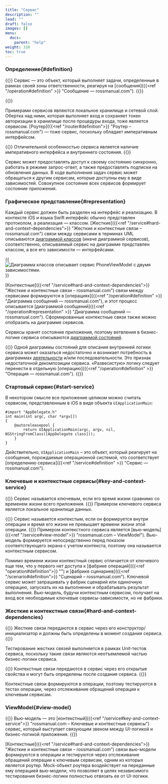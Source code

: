 ```yaml
---
title: "Сервис"
description: ""
lead: ""
draft: false
images: []
menu:
  docs:
    parent: "help"
weight: 310
toc: true
---
```


### Определение{#definition}

{{<alert context="info" icon="👉">}}
Сервис — это объект, который выполняет задачи, определенные в рамках своей зоны ответственности, реагируя на [сообщения]({{<ref "/operation#definition" >}} "Сообщение — rossmanual.com").
{{</alert>}}

{{<alert context="info" icon="👉" text="Объект — сущность в цифровом пространстве, способная сохранять свое состояние (информацию) и обеспечивающая набор методов (поведение) для получения, проверки и изменения этого состояния." />}}

Примерами сервисов являются локальное хранилище и сетевой слой. Обертка над ними, которая выполняет вход и сохраняет токен авторизации в хранилище после процедуры входа, тоже является сервисом. [Роутер]({{<ref "/router#definition">}} "Роутер – rossmanual.com") — тоже сервис, поскольку обладает императивным интерфейсом.

{{<alert context="success" icon="💡">}}
Отличительной особенностью сервиса является наличие императивного интерфейса и внутреннего состояния.
{{</alert>}}

Сервис может предоставлять доступ к своему состоянию синхронно, работать в режиме запрос-ответ, а также предоставлять подписки на обновления данных. В ходе выполнения задач сервис может обращаться к другим сервисам, которые доступны ему в виде зависимостей. Совокупное состояние всех сервисов формирует состояние приложения.

### Графическое представление{#representation}

Каждый сервис должен быть разделен на интерфейс и реализацию. В контексте iOS и языка Swift интерфейс обычно представлен протоколом, а реализация — классом. [Жесткие]({{<ref "/service#hard-and-context-dependencies">}} "Жесткие и контекстные связи – rossmanual.com") связи между сервисами в терминах UML описываются [диаграммой классов](https://ru.wikipedia.org/wiki/Диаграмма_классов "Диаграмма классов – Википедия") (иначе диаграммой сервисов), соответственно, описываемый сервис на диаграмме представлен классом, а все его зависимости — интерфейсами.

{{<image src="images/phone_vm.svg" title="Диаграмма классов описывает сервис PhoneViewModel с двумя зависимостями.">}}

[Контекстные]({{<ref "/service#hard-and-context-dependencies">}} "Жесткие и контекстные связи – rossmanual.com") связи между сервисами формируются в [операциях]({{<ref "/operation#definition" >}} "Диаграмма сообщений — rossmanual.com"), и этот процесс описывается [диаграммой сообщений]({{<ref "/operation#representation" >}} "Диаграмма сообщений — rossmanual.com"). Сформированные контекстные связи также можно отобразить на диаграмме сервисов.

Сервисы хранят состояние приложения, поэтому ветвления в бизнес-логике сервиса описываются [диаграммой состояний](https://ru.wikipedia.org/wiki/Диаграмма_состояний_(UML) "Диаграмма состояний – Википедия").

{{<alert context="success" icon="💡">}}
Одной диаграммы состояний для описания внутренней логики сервиса может оказаться недостаточно и возникает потребность в диаграммах [деятельности](https://ru.wikipedia.org/wiki/Диаграмма_деятельности "Диаграмма деятельности — Википедия") и/или последовательности. Это признак недостаточной декомпозиции сервиса. «Развесистую» логику следует перенести в отдельную [операцию]({{<ref "/operation#definition" >}} "Операция — rossmanual.com").
{{</alert>}}

### Стартовый сервис{#start-service}

В некотором смысле все приложение целиком можно считать сервисом, представленным в iOS в виде объекта `UIApplicationMain`:

```
#import "AppDelegate.h"
int main(int argc, char *argv[])
{
    @autoreleasepool {
        return UIApplicationMain(argc, argv, nil, NSStringFromClass([AppDelegate class]));
    }
}
```

Действительно, `UIApplicationMain` – это объект, который реагирует на сообщения, порождаемые операционной системой, что соответствует [определению сервиса]({{<ref "/service#definition" >}} "Сервис — rossmanual.com").

### Ключевые и контекстные сервисы{#key-and-context-service}

{{<alert context="info" icon="👉">}}
Сервис называется ключевым, если его время жизни сравнимо со временем жизни всего приложения.
{{</alert>}}
Примером ключевого сервиса является локальное хранилище данных.

{{<alert context="info" icon="👉">}}
Сервис называется контекстым, если он формируется внутри операции и время его жизни не превышает времени жизни этой операции.
{{</alert>}}
Примером контекстного сервиса является [вью-модель]({{<ref "/service#view-model">}} "rossmanual.com – ViewModel"). Вью-модель формируется непосредственно перед показом соответствующего экрана с учетом контекста, поэтому она называется контекстным сервисом.

Помимо времени жизни контекстный сервис отличается от ключевого еще тем, что у первого нет доступа к [фабрике операций]({{<ref "operation#definition">}} "") и [фабрике сценариев]({{<ref "/scenario#definition">}} "Сценарий – rossmanual.com"). Ключевой сервис может запрашивать у фабрик сценарий или одиночную операцию, запускать их на выполнение и обрабатывать результат выполнения. Вью-модель, будучи контекстным сервисом, получает на вход все необходимые ключевые сервисы-зависимости, но не фабрики.

### Жесткие и контекстные связи{#hard-and-context-dependencies}

{{<alert context="info" icon="👉">}}
Жесткие связи передаются в сервис через его конструктор/инициализатор и должны быть определены в момент создания сервиса.
{{</alert>}}

Тестирование жестких связей выполняется в рамках Unit-тестов сервиса, поскольку такие связи являются неотъемлемой частью бизнес-логики сервиса.

{{<alert context="info" icon="👉">}}
Контекстные связи передаются в сервис через его открытые свойства и могут быть определены после создания сервиса. 
{{</alert>}}

Контекстные связи формируются в операции, поэтому тестируются в тестах операции, через отслеживание обращений операции к ключевым сервисам.

### ViewModel{#view-model}

{{<alert context="info" icon="👉">}}
Вью-модель — это [контекстный]({{<ref "/service#key-and-context-service">}} "rossmanual.com – Ключевые и контекстные сервисы") сервис, который выступает связующим звеном между UI-логикой и бизнес-логикой приложения.
{{</alert>}}

[Контекстные]({{<ref "/service#hard-and-context-dependencies">}} "Жесткие и контекстные связи – rossmanual.com") связи вью-модели формируются в операции и тестируются через отслеживание обращений операции к ключевым сервисам, одним из которых является роутер. Mock-объект роутера воздействует на переданные ему операцией вью-модели, что позволяет в целях независимого тестирования бизнес-логики полностью отвязать ее от UI-логики.
